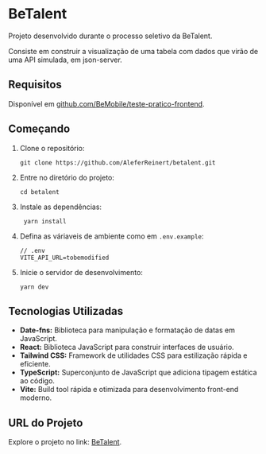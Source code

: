 # BeTalent

Projeto desenvolvido durante o processo seletivo da BeTalent.

Consiste em construir a visualização de uma tabela com dados que virão de uma API simulada, em json-server.

## Requisitos

Disponível em [github.com/BeMobile/teste-pratico-frontend](https://github.com/BeMobile/teste-pratico-frontend).

## Começando

1. Clone o repositório:
   ```
   git clone https://github.com/AleferReinert/betalent.git
   ```
2. Entre no diretório do projeto:
   ```
   cd betalent
   ```
3. Instale as dependências:
   ```
    yarn install
   ```
4. Defina as váriaveis de ambiente como em `.env.example`:
   ```
   // .env
   VITE_API_URL=tobemodified
   ```
5. Inicie o servidor de desenvolvimento:

   ```
   yarn dev
   ```

## Tecnologias Utilizadas

- **Date-fns:** Biblioteca para manipulação e formatação de datas em JavaScript.
- **React:** Biblioteca JavaScript para construir interfaces de usuário.
- **Tailwind CSS:** Framework de utilidades CSS para estilização rápida e eficiente.
- **TypeScript:** Superconjunto de JavaScript que adiciona tipagem estática ao código.
- **Vite:** Build tool rápida e otimizada para desenvolvimento front-end moderno.

## URL do Projeto

Explore o projeto no link: [BeTalent](https://betalent.netlify.app).

